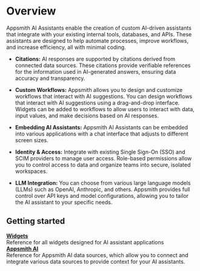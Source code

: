 
# Overview

Appsmith AI Assistants enable the creation of custom AI-driven assistants that integrate with your existing internal tools, databases, and APIs. These assistants are designed to help automate processes, improve workflows, and increase efficiency, all with minimal coding.


- **Citations:** AI responses are supported by citations derived from connected data sources. These citations provide verifiable references for the information used in AI-generated answers, ensuring data accuracy and transparency.

- **Custom Workflows:** Appsmith allows you to design and customize workflows that interact with AI suggestions. You can design workflows that interact with AI suggestions using a drag-and-drop interface. Widgets can be added to workflows to allow users to interact with data, input values, and make decisions based on AI responses.

- **Embedding AI Assistants:** Appsmith AI Assistants can be embedded into various applications with a chat interface that adjusts to different screen sizes. 

- **Identity & Access:** Integrate with existing Single Sign-On (SSO) and SCIM providers to manage user access. Role-based permissions allow you to control access to data and organize teams into secure, isolated workspaces.

- **LLM Integration:** You can choose from various large language models (LLMs) such as OpenAI, Anthropic, and others. Appsmith provides full control over API keys and model configurations, allowing you to tailor the AI assistant to your specific needs.


## Getting started 

<div className="containerGridSampleApp">

   <div className="containerColumnSampleApp columnGrid column-two">
   <div className="containerCol">
      </div>
      <b><a href="/packages/tutorial/query-module">Widgets</a></b>
      <div className="containerDescription"> Reference for all widgets designed for AI assistant applications</div>
   </div>
   <div className="containerColumnSampleApp columnGrid column-two">
   <div className="containerCol">
      </div>
      <b><a href="/packages/tutorial/query-module">Appsmith AI</a></b>
      <div className="containerDescription"> Reference for Appsmith AI data sources, which allow you to connect and integrate various data sources to provide context for your AI assistants.</div>
   </div>
  
</div>

